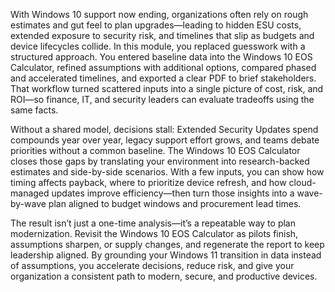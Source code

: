 With Windows 10 support now ending, organizations often rely on rough estimates and gut feel to plan upgrades—leading to hidden ESU costs, extended exposure to security risk, and timelines that slip as budgets and device lifecycles collide. In this module, you replaced guesswork with a structured approach. You entered baseline data into the Windows 10 EOS Calculator, refined assumptions with additional options, compared phased and accelerated timelines, and exported a clear PDF to brief stakeholders. That workflow turned scattered inputs into a single picture of cost, risk, and ROI—so finance, IT, and security leaders can evaluate tradeoffs using the same facts.

Without a shared model, decisions stall: Extended Security Updates spend compounds year over year, legacy support effort grows, and teams debate priorities without a common baseline. The Windows 10 EOS Calculator closes those gaps by translating your environment into research-backed estimates and side-by-side scenarios. With a few inputs, you can show how timing affects payback, where to prioritize device refresh, and how cloud-managed updates improve efficiency—then turn those insights into a wave-by-wave plan aligned to budget windows and procurement lead times.

The result isn’t just a one-time analysis—it’s a repeatable way to plan modernization. Revisit the Windows 10 EOS Calculator as pilots finish, assumptions sharpen, or supply changes, and regenerate the report to keep leadership aligned. By grounding your Windows 11 transition in data instead of assumptions, you accelerate decisions, reduce risk, and give your organization a consistent path to modern, secure, and productive devices.